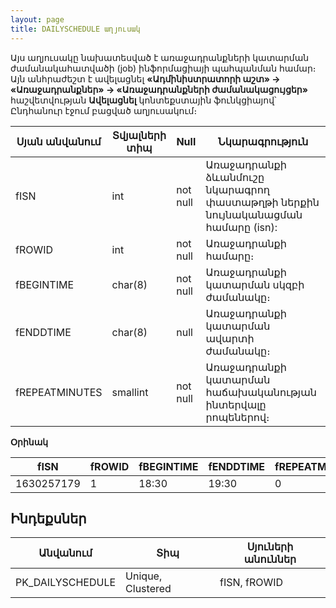 ```yaml
---
layout: page
title: DAILYSCHEDULE աղյուսակ
---
```


Այս աղյուսակը նախատեսված է առաջադրանքների կատարման ժամանակահատվածի (job) ինֆորմացիայի պահպանման համար։ Այն անհրաժեշտ է ավելացնել **«Ադմինիստրատորի աշտ» -> «Առաջադրանքներ» -> «Առաջադրանքների ժամանակացույցեր»** հաշվետվության **Ավելացնել** կոնտեքստային ֆունկցիայով՝ Ընդհանուր էջում բացված աղյուսակում։

| Սյան անվանում | Տվյալների տիպ | Null | Նկարագրություն |
| --- | --- | --- | --- |
| fISN	            | int	    | not null  | Առաջադրանքի ձևանմուշը նկարագրող փաստաթղթի ներքին նույնականացման համարը (isn):       |
| fROWID	        | int	    | not null  | Առաջադրանքի համարը։      |
| fBEGINTIME	    | char(8)	| not null  | Առաջադրանքի կատարման սկզբի ժամանակը։     |
| fENDDTIME	        | char(8)	| null      | Առաջադրանքի կատարման ավարտի ժամանակը։      |
| fREPEATMINUTES	| smallint	| not null  | Առաջադրանքի կատարման հաճախականության ինտերվալը րոպեներով։ |

**Օրինակ**

| fISN | fROWID | fBEGINTIME | fENDDTIME | fREPEATMINUTES |
| --- | --- | --- | --- | --- |
| 1630257179 | 1 | 18:30 | 19:30 | 0 |

## Ինդեքսներ

| Անվանում | Տիպ | Սյուների անուններ |
| --- | --- | --- |
| PK_DAILYSCHEDULE  | Unique, Clustered     | fISN, fROWID     |





